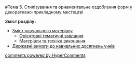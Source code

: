 <div id="hypercomments_widget" class="js-hypercomments-widget invisible"></div>

#Тема 5.  Стилізування та орнаментальне оздоблення форм у декоративно-прикладному мистецтві

**Зміст розділу:**
*	[Зміст навчального матеріалу](zmist_navchalnoho_materialu5.md)
	*	[Орієнтовні тематичні завдання](oriientovny_tematychni_zavdannya5.md)
	*	[Матеріали та техніка виконання](materialy_ta_tekhnika_vykonannya5.md)
*	[Державні вимоги до навчальних досягнень учнів](derzhavni_vymohy_do_rivnya_zahalnoosvitnoi_pidhotovky_uchnyv5.md)

<div class="js-hypercomments-container">
    <a href="http://hypercomments.com" class="hc-link" title="comments widget">comments powered by HyperComments</a>
</div>